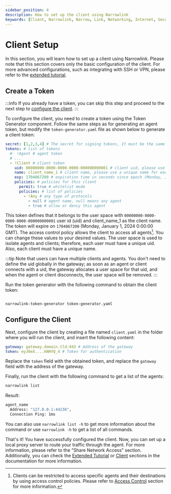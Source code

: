 ```yaml
---
sidebar_position: 4
description: How to set up the client using Narrowlink
keywords: [Client, Narrowlink, Narrow, Link, Networking, Internet, Security, Privacy, Open Source, Self-hosted, Tutorial, How-to, Guide, Nat, Firewall, Proxy, Reverse Proxy, Tunnel]
---
```


# Client Setup
In this section, you will learn how to set up a client using Narrowlink. Please note that this section covers only the basic configuration of the client. For more advanced configurations, such as integrating with SSH or VPN, please refer to the [extended tutorial](/docs/category/extended-tutorial/).

## Create a Token

:::info
If you already have a token, you can skip this step and proceed to the next step to [configure the client](#configure-the-client).
:::


To configure the client, you need to create a token using the Token Generator component. Follow the same steps as for generating an agent token, but modify the `token-generator.yaml` file as shown below to generate a client token:

```yaml
secret: [1,2,3,4] # The secret for signing tokens, It must be the same as the gateway token secret, it is as byte array
tokens: # list of tokens
  #- !Agent # agent token
  # ...
  - !Client # client token
    uid: 00000000-0000-0000-0000-000000000001 # client uid, please use a unique uid for each user
    name: client_name_1 # client name, please use a unique name for each client (not effective yet)
    exp: 1704067200 # expiration time in seconds since epoch (Monday, January 1, 2024 0:00:00 GMT)
    policies: # policies for this client
      permit: true # whitelist mode
      policies: # list of policies
        - !Any # any type of protocols
          - null # agent name, null means any agent
          - true # allow or dency this agent
```
This token defines that it belongs to the user space with `00000000-0000-0000-0000-000000000001` user id (uid) and client_name_1 as the client name. The token will expire on `1704067200` (Monday, January 1, 2024 0:00:00 GMT). The access control policy allows the client to access all agents[^1]. You can change these values to your desired values. The user space is used to isolate agents and clients; therefore, each user must have a unique uid. Also, each client must have a unique name.

:::tip
Note that users can have multiple clients and agents. You don't need to define the uid globally in the gateway; as soon as an agent or client connects with a uid, the gateway allocates a user space for that uid, and when the agent or client disconnects, the user space will be removed.
:::

Run the token generator with the following command to obtain the client token:

```bash

narrowlink-token-generator token-generator.yaml
```

## Configure the Client
Next, configure the client by creating a file named `client.yaml` in the folder where you will run the client, and insert the following content:

```yaml
gateway: gateway.domain.tld:443 # Address of the gateway
token: eyJ0eX....kNHYQ_4 # Token for authentication
```

Replace the `token` field with the obtained token, and replace the `gateway` field with the address of the gateway.

Finally, run the client with the following command to get a list of the agents:


```bash
narrowlink list
```
Result:
```bash
agent_name
  Address: "127.0.0.1:44236",
  Connection Ping: 1ms
```

You can also use `narrowlink list -h` to get more information about the command or use `narrowlink -h` to get a list of all commands.


That's it! You have successfully configured the client. Now, you can set up a local proxy server to route your traffic through the agent. For more information, please refer to the "Share Network Access" section. Additionally, you can check the [Extended Tutorial](/docs/category/extended-tutorial/) or [Client](/docs/client) sections in the documentation for more information.




[^1]: Clients can be restricted to access specific agents and their destinations by using access control policies. Please refer to [Access Control](/docs/extended-tutorial/access-control) section for more information.
